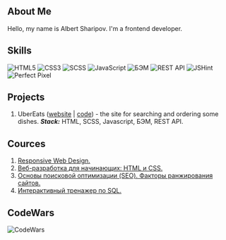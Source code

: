 ## About Me
Hello, my name is Albert Sharipov. I'm a frontend developer.


## Skills
 ![HTML5](https://img.shields.io/badge/-HTML5-E34F26?style=for-the-badge&logo=html5&logoColor=white) ![CSS3](https://img.shields.io/badge/-CSS3-1572B6?style=for-the-badge&logo=css3) ![SCSS](https://img.shields.io/badge/-SCSS-212121?style=for-the-badge&logo=Sass) ![JavaScript](https://img.shields.io/badge/JavaScript-212121?style=for-the-badge&logo=javascript&logoColor=F0DB4F) ![БЭМ](https://img.shields.io/badge/БЭМ-212121?style=for-the-badge&logo=BEM&logoColor=white) ![REST API](https://img.shields.io/badge/REST_API-212121?style=for-the-badge) ![JSHint](https://img.shields.io/badge/JSHint-212121?style=for-the-badge&logo=JSHINT&logoColor=4B32C3) ![Perfect Pixel](https://img.shields.io/badge/Perfect_Pixel-212121?style=for-the-badge)  

## Projects
1.  UberEats ([website](https://albshar.github.io/ubereats/) | [code](https://github.com/AlbShar/ubereats)) - the site for searching and ordering some dishes. ___Stack:___ HTML, SCSS, Javascript, БЭМ, REST API.

## Cources
1. [Responsive Web Design.](https://freecodecamp.org/certification/al_shar/responsive-web-design)
2. [Веб-разработка для начинающих: HTML и CSS.](https://stepik.org/cert/1190087)
3. [Основы поисковой оптимизации (SEO). Факторы ранжирования сайтов.](https://stepik.org/cert/1604438)
4. [Интерактивный тренажер по SQL.](https://stepik.org/cert/1070726)

## CodeWars
![CodeWars](https://www.codewars.com/users/Alb_Shar/badges/large)
